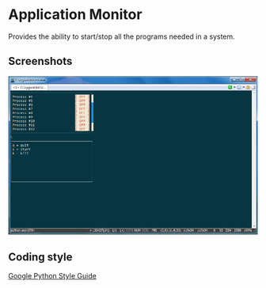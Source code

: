 # Application Monitor

Provides the ability to start/stop all the programs needed in a system.

## Screenshots

![Screenshot 1](./screenshot/screenshot1.png "Screenshot 1")

## Coding style

[Google Python Style Guide][style-guide]

[style-guide]: http://google-styleguide.googlecode.com/svn/trunk/pyguide.html
